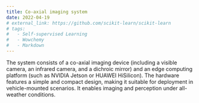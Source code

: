 ```yaml
---
title: Co-axial imaging system
date: 2022-04-19
# external_link: https://github.com/scikit-learn/scikit-learn
# tags:
#   - Self-supervised Learning
#   - Wowchemy
#   - Markdown
---
```


The system consists of a co-axial imaging device (including a visible camera, an infrared camera, and a dichroic mirror) and an edge computing platform (such as NVIDIA Jetson or HUAWEI HiSilicon). The hardware features a simple and compact design, making it suitable for deployment in vehicle-mounted scenarios. It enables imaging and perception under all-weather conditions.

<!--more-->
